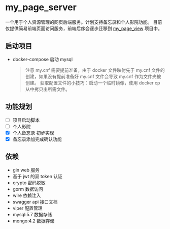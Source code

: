 # my_page_server

一个用于个人资源管理的网页后端服务。计划支持备忘录和个人影院功能。
目前仅提供简易前端页面访问服务，前端后序会逐步迁移到 [my_page_view](https://github.com/TinyBeer/my_page_view) 项目中。

## 启动项目

- docker-compose 启动 mysql
  > 注意 my.cnf 需要提前准备，由于 docker 文件映射先于 my.cnf 文件的创建，如果没有提前准备好 my.cnf 文件会导致 my.cnf 作为文件夹被创建。
  > 获取配置文件的小技巧：启动一个临时镜像，使用 docker cp 从中拷贝出所需文件。

<!-- todo 项目启动脚本准备 -->

## 功能规划

- [ ] 项目启动脚本
- [ ] 个人影院
- [x] 个人备忘录 初步实现
- [x] 备忘录添加完成确认功能

## 依赖

- gin web 服务
- 基于 jwt 的双 token 认证
- crypto 密码脱敏
- gorm 数据访问
- wire 依赖注入
- swagger api 接口文档
- viper 配置管理
- mysql:5.7 数据存储
- mongo:4.2 数据存储
